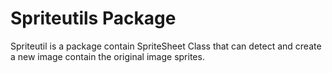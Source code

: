 # Spriteutils Package

Spriteutil is a package contain SpriteSheet Class that can detect and create a new image contain the original image sprites.



